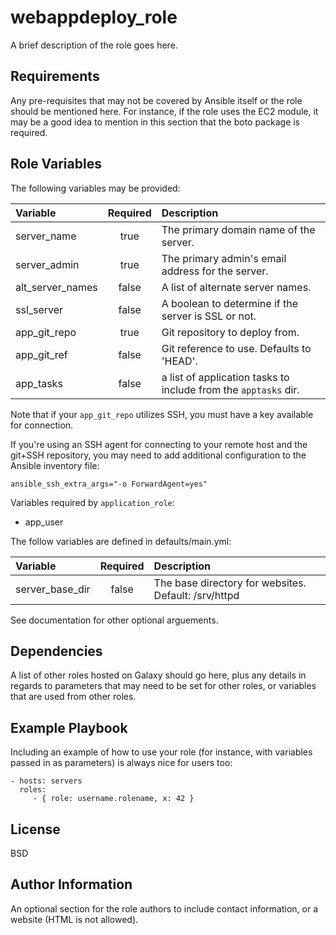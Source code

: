 webappdeploy_role
=================

A brief description of the role goes here.

Requirements
------------

Any pre-requisites that may not be covered by Ansible itself or the role should be mentioned here. For instance, if the role uses the EC2 module, it may be a good idea to mention in this section that the boto package is required.

Role Variables
--------------

The following variables may be provided:

| Variable         | Required | Description                                                    |
|:-----------------|:--------:|:---------------------------------------------------------------|
| server_name      | true     | The primary domain name of the server.                         |
| server_admin     | true     | The primary admin's email address for the server.              |
| alt_server_names | false    | A list of alternate server names.                              |
| ssl_server       | false    | A boolean to determine if the server is SSL or not.            |
| app_git_repo     | true     | Git repository to deploy from.                                 |
| app_git_ref      | false    | Git reference to use.  Defaults to 'HEAD'.                     |
| app_tasks        | false    | a list of application tasks to include from the `apptasks` dir.|

Note that if your `app_git_repo` utilizes SSH, you must have a key available for connection.

If you're using an SSH agent for connecting to your remote host and the git+SSH repository, you may need to add additional configuration to the Ansible inventory file:

    ansible_ssh_extra_args="-o ForwardAgent=yes"

Variables required by `application_role`:
* app_user

The follow variables are defined in defaults/main.yml:

| Variable         | Required | Description                                                    |
|:-----------------|:--------:|:---------------------------------------------------------------|
| server_base_dir  | false    | The base directory for websites.  Default: /srv/httpd          |

See documentation for other optional arguements.

Dependencies
------------

A list of other roles hosted on Galaxy should go here, plus any details in regards to parameters that may need to be set for other roles, or variables that are used from other roles.

Example Playbook
----------------

Including an example of how to use your role (for instance, with variables passed in as parameters) is always nice for users too:

    - hosts: servers
      roles:
         - { role: username.rolename, x: 42 }

License
-------

BSD

Author Information
------------------

An optional section for the role authors to include contact information, or a website (HTML is not allowed).
